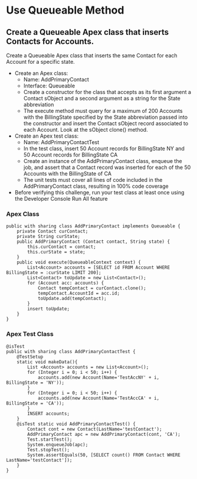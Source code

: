 # Use Queueable  Method

## Create a Queueable Apex class that inserts Contacts for Accounts.
Create a Queueable Apex class that inserts the same Contact for each Account for a specific state.
* Create an Apex class:
  * Name: AddPrimaryContact
  * Interface: Queueable
  * Create a constructor for the class that accepts as its first argument a Contact sObject and a second argument as a string for the State abbreviation
  * The execute method must query for a maximum of 200 Accounts with the BillingState specified by the State abbreviation passed into the constructor and insert the Contact sObject record associated to each Account. Look at the sObject clone() method.
* Create an Apex test class:
  * Name: AddPrimaryContactTest
  * In the test class, insert 50 Account records for BillingState NY and 50 Account records for BillingState CA
  * Create an instance of the AddPrimaryContact class, enqueue the job, and assert that a Contact record was inserted for each of the 50 Accounts with the BillingState of CA
  * The unit tests must cover all lines of code included in the AddPrimaryContact class, resulting in 100% code coverage
* Before verifying this challenge, run your test class at least once using the Developer Console Run All feature

### Apex Class

```
public with sharing class AddPrimaryContact implements Queueable {
    private Contact curContact;
    private String curState;
    public AddPrimaryContact (Contact contact, String state) {
        this.curContact = contact;
        this.curState = state;
    }
    public void execute(QueueableContext context) {
        List<Account> accounts = [SELECT id FROM Account WHERE BillingState = :curState LIMIT 200];
        List<Contact> toUpdate = new List<Contact>();
        for (Account acc: accounts) {
            Contact tempContact = curContact.clone();
            tempContact.AccountId = acc.id;
            toUpdate.add(tempContact);
        }
        insert toUpdate;
    }
}
```

### Apex Test Class

```
@isTest
public with sharing class AddPrimaryContactTest {
    @TestSetup
    static void makeData(){
        List <Account> accounts = new List<Account>();
        for (Integer i = 0; i < 50; i++) {
            accounts.add(new Account(Name='TestAccNY' + i, BillingState = 'NY'));
        }
        for (Integer i = 0; i < 50; i++) {
            accounts.add(new Account(Name='TestAccCA' + i, BillingState = 'CA'));
        }
        INSERT accounts;
    }
    @isTest static void AddPrimaryContactTest() {
        Contact cont = new Contact(LastName='testContact');
        AddPrimaryContact apc = new AddPrimaryContact(cont, 'CA');
        Test.startTest();
        System.enqueueJob(apc);
        Test.stopTest();
        System.assertEquals(50, [SELECT count() FROM Contact WHERE LastName='testContact']);
    }
}
``` 
